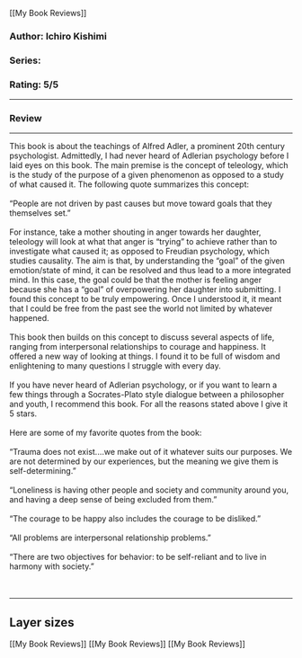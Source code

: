 
[[My Book Reviews]]
### Author: Ichiro Kishimi
### Series: 
### Rating: 5/5

---
### Review
---
This book is about the teachings of Alfred Adler, a prominent 20th century psychologist. Admittedly, I had never heard of Adlerian psychology before I laid eyes on this book. The main premise is the concept of teleology, which is the study of the purpose of a given phenomenon as opposed to a study of what caused it. The following quote summarizes this concept:<br/><br/>“People are not driven by past causes but move toward goals that they themselves set.” <br/><br/>For instance, take a mother shouting in anger towards her daughter, teleology will look at what that anger is “trying” to achieve rather than to investigate what caused it; as opposed to Freudian psychology, which studies causality. The aim is that, by understanding the “goal” of the given emotion/state of mind, it can be resolved and thus lead to a more integrated mind. In this case, the goal could be that the mother is feeling anger because she has a “goal” of overpowering her daughter into submitting.  I found this concept to be truly empowering. Once I understood it, it meant that I could be free from the past see the world not limited by whatever happened.<br/><br/>This book then builds on this concept to discuss several aspects of life, ranging from interpersonal relationships to courage and happiness. It offered a new way of looking at things. I found it to be full of wisdom and enlightening to many questions I struggle with every day.<br/><br/>If you have never heard of Adlerian psychology, or if you want to learn a few things through a Socrates-Plato style dialogue between a philosopher and youth, I recommend this book. For all the reasons stated above I give it 5 stars.<br/><br/>Here are some of my favorite quotes from the book:<br/><br/>“Trauma does not exist.…we make out of it whatever suits our purposes. We are not determined by our experiences, but the meaning we give them is self-determining.”<br/><br/>“Loneliness is having other people and society and community around you, and having a deep sense of being excluded from them.”<br/><br/>“The courage to be happy also includes the courage to be disliked.”<br/><br/>“All problems are interpersonal relationship problems.”<br/><br/>“There are two objectives for behavior: to be self-reliant and to live in harmony with society.”<br/><br/><br/>


---
## Layer sizes
[[My Book Reviews]]
[[My Book Reviews]]
[[My Book Reviews]]
